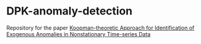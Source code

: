 # DPK-anomaly-detection
Repository for the paper [Koopman-theoretic Approach for Identification of Exogenous Anomalies in Nonstationary Time-series Data](https://arxiv.org/abs/2209.08618)

